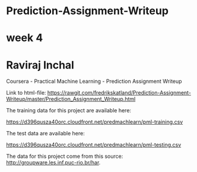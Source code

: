 # Prediction-Assignment-Writeup
# week 4
# Raviraj Inchal

Coursera - Practical Machine Learning - Prediction Assignment Writeup

Link to html-file: https://rawgit.com/fredrikskatland/Prediction-Assignment-Writeup/master/Prediction_Assignment_Writeup.html

The training data for this project are available here:

https://d396qusza40orc.cloudfront.net/predmachlearn/pml-training.csv

The test data are available here:

https://d396qusza40orc.cloudfront.net/predmachlearn/pml-testing.csv

The data for this project come from this source: http://groupware.les.inf.puc-rio.br/har.
